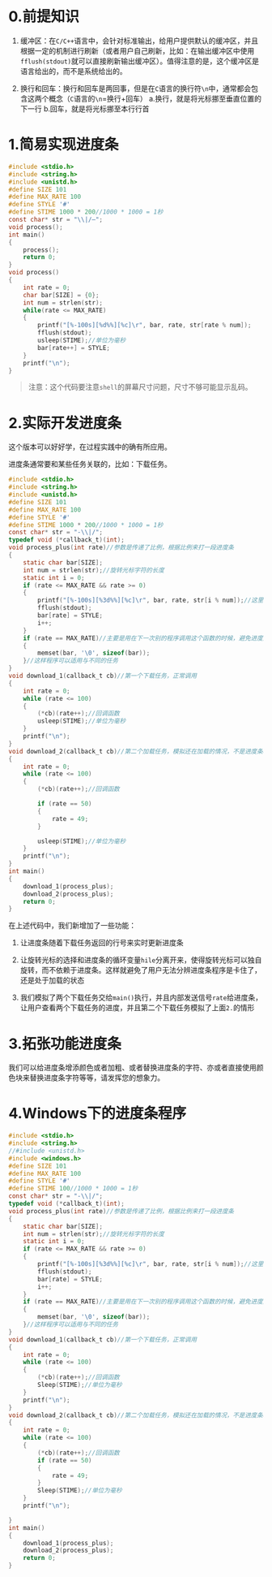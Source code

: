 # 0.前提知识

1. 缓冲区：在`C/C++`语言中，会针对标准输出，给用户提供默认的缓冲区，并且根据一定的机制进行刷新（或者用户自己刷新，比如：在输出缓冲区中使用`fflush(stdout)`就可以直接刷新输出缓冲区）。值得注意的是，这个缓冲区是语言给出的，而不是系统给出的。

2. 换行和回车：换行和回车是两回事，但是在`C`语言的换行符`\n`中，通常都会包含这两个概念（`C`语言的`\n`=换行+回车）
   a.换行，就是将光标挪至垂直位置的下一行
   b.回车，就是将光标挪至本行行首

# 1.简易实现进度条

```c
#include <stdio.h>
#include <string.h>
#include <unistd.h>
#define SIZE 101
#define MAX_RATE 100
#define STYLE '#'
#define STIME 1000 * 200//1000 * 1000 = 1秒
const char* str = "\\|/—";
void process();
int main()
{
    process();
    return 0;
}
void process()
{
    int rate = 0;
    char bar[SIZE] = {0};
    int num = strlen(str);
    while(rate <= MAX_RATE)
    {
        printf("[%-100s][%d%%][%c]\r", bar, rate, str[rate % num]);
        fflush(stdout);
        usleep(STIME);//单位为毫秒
        bar[rate++] = STYLE;
    }
    printf("\n");
}
```

> 注意：这个代码要注意`shell`的屏幕尺寸问题，尺寸不够可能显示乱码。

# 2.实际开发进度条

这个版本可以好好学，在过程实践中的确有所应用。

进度条通常要和某些任务关联的，比如：下载任务。

```c
#include <stdio.h>
#include <string.h>
#include <unistd.h>
#define SIZE 101
#define MAX_RATE 100
#define STYLE '#'
#define STIME 1000 * 200//1000 * 1000 = 1秒
const char* str = "-\\|/";
typedef void (*callback_t)(int);
void process_plus(int rate)//参数是传递了比例，根据比例来打一段进度条
{
    static char bar[SIZE];
    int num = strlen(str);//旋转光标字符的长度
    static int i = 0;
    if (rate <= MAX_RATE && rate >= 0)
    {
        printf("[%-100s][%3d%%][%c]\r", bar, rate, str[i % num]);//这里换成i是为了让旋转光标能够运作，不受进度条控制，可以让用户职别这个进度条究竟是卡住了还是仍在加载
        fflush(stdout);
        bar[rate] = STYLE;
        i++;
    }
    if (rate == MAX_RATE)//主要是用在下一次别的程序调用这个函数的时候，避免进度条数组中还有#
    {
        memset(bar, '\0', sizeof(bar));
    }//这样程序可以适用与不同的任务
}
void download_1(callback_t cb)//第一个下载任务，正常调用
{
    int rate = 0;
    while (rate <= 100)
    {
        (*cb)(rate++);//回调函数
        usleep(STIME);//单位为毫秒
    }
    printf("\n");
}
void download_2(callback_t cb)//第二个加载任务，模拟还在加载的情况，不是进度条程序卡住
{
    int rate = 0;
    while (rate <= 100)
    {
        (*cb)(rate++);//回调函数

        if (rate == 50)
        {
            rate = 49;
        }

        usleep(STIME);//单位为毫秒
    }
    printf("\n");
}
int main()
{
    download_1(process_plus);
    download_2(process_plus);
    return 0;
}
```

在上述代码中，我们新增加了一些功能：

1. 让进度条随着下载任务返回的行号来实时更新进度条

2. 让旋转光标的选择和进度条的循环变量`hile`分离开来，使得旋转光标可以独自旋转，而不依赖于进度条。这样就避免了用户无法分辨进度条程序是卡住了，还是处于加载的状态

3. 我们模拟了两个下载任务交给`main()`执行，并且内部发送信号`rate`给进度条，让用户查看两个下载任务的进度，并且第二个下载任务模拟了上面`2.`的情形

# 3.拓张功能进度条

我们可以给进度条增添颜色或者加粗、或者替换进度条的字符、亦或者直接使用颜色块来替换进度条字符等等，请发挥您的想象力。

# 4.Windows下的进度条程序

```c
#include <stdio.h>
#include <string.h>
//#include <unistd.h>
#include <windows.h>
#define SIZE 101
#define MAX_RATE 100
#define STYLE '#'
#define STIME 100//1000 * 1000 = 1秒
const char* str = "-\\|/";
typedef void (*callback_t)(int);
void process_plus(int rate)//参数是传递了比例，根据比例来打一段进度条
{
    static char bar[SIZE];
    int num = strlen(str);//旋转光标字符的长度
    static int i = 0;
    if (rate <= MAX_RATE && rate >= 0)
    {
        printf("[%-100s][%3d%%][%c]\r", bar, rate, str[i % num]);//这里换成i是为了让旋转光标能够运作，不受进度条控制，可以让用户职别这个进度条究竟是卡住了还是仍在加载
        fflush(stdout);
        bar[rate] = STYLE;
        i++;
    }
    if (rate == MAX_RATE)//主要是用在下一次别的程序调用这个函数的时候，避免进度条数组中还有#
    {
        memset(bar, '\0', sizeof(bar));
    }//这样程序可以适用与不同的任务
}
void download_1(callback_t cb)//第一个下载任务，正常调用
{
    int rate = 0;
    while (rate <= 100)
    {
        (*cb)(rate++);//回调函数
        Sleep(STIME);//单位为毫秒
    }
    printf("\n");
}
void download_2(callback_t cb)//第二个加载任务，模拟还在加载的情况，不是进度条程序卡住
{
    int rate = 0;
    while (rate <= 100)
    {
        (*cb)(rate++);//回调函数
        if (rate == 50)
        {
            rate = 49;
        }
        Sleep(STIME);//单位为毫秒
    }
    printf("\n");

}
int main()
{
    download_1(process_plus);
    download_2(process_plus);
    return 0;
}
```
